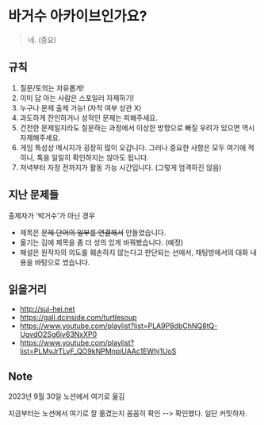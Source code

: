 # 바거수 아카이브인가요?

> 네. (중요)

## 규칙

1. 질문/토의는 자유롭게!
2. 이미 답 아는 사람은 스포일러 자제하기!
3. 누구나 문제 출제 가능! (자작 여부 상관 X)
4. 과도하게 잔인하거나 성적인 문제는 피해주세요.
5. 건전한 문제일지라도 질문하는 과정에서 이상한 방향으로 빠질 우려가 있으면 역시 자제해주세요.
6. 게임 특성상 메시지가 굉장히 많이 오갑니다. 그러나 중요한 사항은 모두 여기에 적히니, 톡을 일일히 확인하지는 않아도 됩니다.
7. 저녁부터 자정 전까지가 활동 가능 시간입니다. (그렇게 엄격하진 않음)

## 지난 문제들

출제자가 '박거수'가 아닌 경우

- 제목은 ~~문제 단어의 일부를 연결해서~~ 만들었습니다.
- 옮기는 김에 제목을 좀 더 성의 있게 바꿔봤습니다. (예정)
- 해설은 원작자의 의도를 훼손하지 않는다고 판단되는 선에서, 채팅방에서의 대화 내용을 바탕으로 썼습니다.

## 읽을거리

- <http://sui-hei.net>
- <https://gall.dcinside.com/turtlesoup>
- <https://www.youtube.com/playlist?list=PLA9P8dbChNQ8tQ-UgvdO2Sg6iy63NxXP0>
- <https://www.youtube.com/playlist?list=PLMvJrTLyF_QO9kNPMnpiUAAc1EWhj1UoS>

## Note

2023년 9월 30일 노션에서 여기로 옮김

지금부터는 노션에서 여기로 잘 옮겼는지 꼼꼼히 확인 --> 확인했다. 일단 커밋하자.
